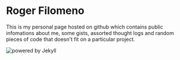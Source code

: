 Roger Filomeno
==============

This is my personal page hosted on github which contains public infomations about me, some gists, assorted thought logs and random pieces of code that doesn't fit on a particular project.

![powered by Jekyll](https://img.shields.io/badge/powered_by-Jekyll-blue.svg)
